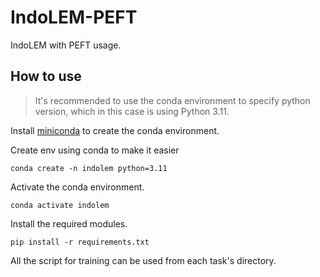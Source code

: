 # IndoLEM-PEFT

IndoLEM with PEFT usage.

## How to use

> It's recommended to use the conda environment to specify python version, which in this case is using Python 3.11.

Install [miniconda](https://docs.anaconda.com/miniconda/) to create the conda environment.

Create env using conda to make it easier

```
conda create -n indolem python=3.11
```

Activate the conda environment.

```
conda activate indolem
```

Install the required modules.

```
pip install -r requirements.txt
```

All the script for training can be used from each task's directory.
